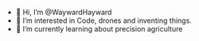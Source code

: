 - 👋 Hi, I’m @WaywardHayward
- 👀 I’m interested in Code, drones and inventing things.
- 🌱 I’m currently learning about precision agriculture 

<!---
WaywardHayward/WaywardHayward is a ✨ special ✨ repository because its `README.md` (this file) appears on your GitHub profile.
You can click the Preview link to take a look at your changes.
--->
